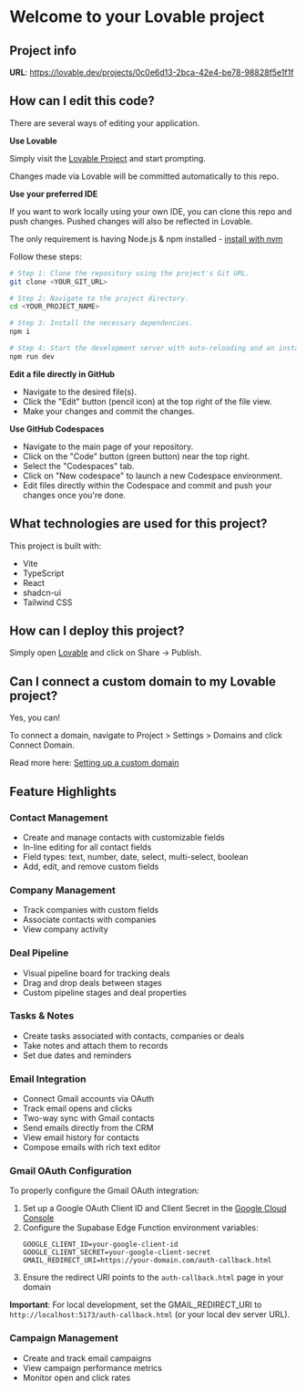 # Welcome to your Lovable project

## Project info

**URL**: https://lovable.dev/projects/0c0e6d13-2bca-42e4-be78-98828f5e1f1f

## How can I edit this code?

There are several ways of editing your application.

**Use Lovable**

Simply visit the [Lovable Project](https://lovable.dev/projects/0c0e6d13-2bca-42e4-be78-98828f5e1f1f) and start prompting.

Changes made via Lovable will be committed automatically to this repo.

**Use your preferred IDE**

If you want to work locally using your own IDE, you can clone this repo and push changes. Pushed changes will also be reflected in Lovable.

The only requirement is having Node.js & npm installed - [install with nvm](https://github.com/nvm-sh/nvm#installing-and-updating)

Follow these steps:

```sh
# Step 1: Clone the repository using the project's Git URL.
git clone <YOUR_GIT_URL>

# Step 2: Navigate to the project directory.
cd <YOUR_PROJECT_NAME>

# Step 3: Install the necessary dependencies.
npm i

# Step 4: Start the development server with auto-reloading and an instant preview.
npm run dev
```

**Edit a file directly in GitHub**

- Navigate to the desired file(s).
- Click the "Edit" button (pencil icon) at the top right of the file view.
- Make your changes and commit the changes.

**Use GitHub Codespaces**

- Navigate to the main page of your repository.
- Click on the "Code" button (green button) near the top right.
- Select the "Codespaces" tab.
- Click on "New codespace" to launch a new Codespace environment.
- Edit files directly within the Codespace and commit and push your changes once you're done.

## What technologies are used for this project?

This project is built with:

- Vite
- TypeScript
- React
- shadcn-ui
- Tailwind CSS

## How can I deploy this project?

Simply open [Lovable](https://lovable.dev/projects/0c0e6d13-2bca-42e4-be78-98828f5e1f1f) and click on Share -> Publish.

## Can I connect a custom domain to my Lovable project?

Yes, you can!

To connect a domain, navigate to Project > Settings > Domains and click Connect Domain.

Read more here: [Setting up a custom domain](https://docs.lovable.dev/tips-tricks/custom-domain#step-by-step-guide)

## Feature Highlights

### Contact Management
- Create and manage contacts with customizable fields
- In-line editing for all contact fields
- Field types: text, number, date, select, multi-select, boolean
- Add, edit, and remove custom fields

### Company Management
- Track companies with custom fields
- Associate contacts with companies
- View company activity

### Deal Pipeline
- Visual pipeline board for tracking deals
- Drag and drop deals between stages
- Custom pipeline stages and deal properties

### Tasks & Notes
- Create tasks associated with contacts, companies or deals
- Take notes and attach them to records
- Set due dates and reminders

### Email Integration
- Connect Gmail accounts via OAuth
- Track email opens and clicks
- Two-way sync with Gmail contacts
- Send emails directly from the CRM
- View email history for contacts
- Compose emails with rich text editor

### Gmail OAuth Configuration
To properly configure the Gmail OAuth integration:

1. Set up a Google OAuth Client ID and Client Secret in the [Google Cloud Console](https://console.cloud.google.com/)
2. Configure the Supabase Edge Function environment variables:
   ```
   GOOGLE_CLIENT_ID=your-google-client-id
   GOOGLE_CLIENT_SECRET=your-google-client-secret
   GMAIL_REDIRECT_URI=https://your-domain.com/auth-callback.html
   ```
3. Ensure the redirect URI points to the `auth-callback.html` page in your domain

**Important**: For local development, set the GMAIL_REDIRECT_URI to `http://localhost:5173/auth-callback.html` (or your local dev server URL).

### Campaign Management
- Create and track email campaigns
- View campaign performance metrics
- Monitor open and click rates
